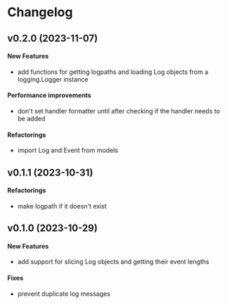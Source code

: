 # Changelog

## v0.2.0 (2023-11-07)

#### New Features

* add functions for getting logpaths and loading Log objects from a logging.Logger instance
#### Performance improvements

* don't set handler formatter until after checking if the handler needs to be added
#### Refactorings

* import Log and Event from models

## v0.1.1 (2023-10-31)

#### Refactorings

* make logpath if it doesn't exist

## v0.1.0 (2023-10-29)

#### New Features

* add support for slicing Log objects and getting their event lengths
#### Fixes

* prevent duplicate log messages


